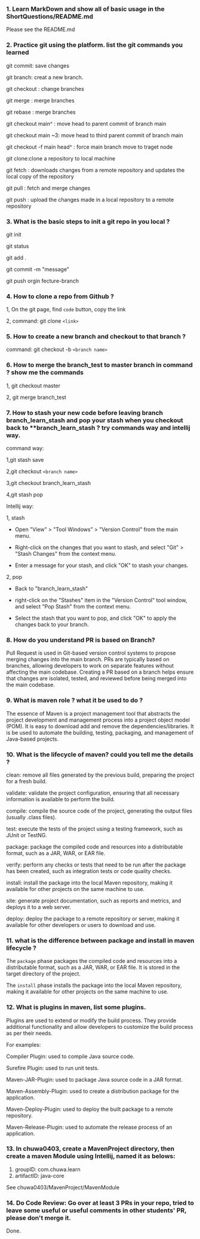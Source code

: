 ### 1. Learn MarkDown and show all of basic usage in the ShortQuestions/README.md

Please see the README.md

### 2. Practice git using the platform. list the git commands you learned

git commit: save changes 

git branch: creat a new branch.

git checkout : change branches

git merge : merge branches

git rebase : merge branches

git checkout main^ : move head to parent commit of branch main

git checkout main ~3: move head to third parent commit of branch main

git checkout -f main head^ : force main branch move to traget node

git clone:clone a repository to local machine

git fetch : downloads changes from a remote repository and updates the local copy of the repository

git pull : fetch and merge changes

git push : upload the changes made in a local repository to a remote repository


### 3. What is the basic steps to init a git repo in you local ?

git init

git status

git add .

git commit -m "message"

git push orgin fecture-branch

### 4. How to clone a repo from Github ?

1, On the git page, find `code` button, copy the link

2, command: git clone `<link>`

### 5. How to create a new branch and checkout to that branch ?

command: git checkout -b `<branch name>`

### 6. How to merge the branch_test to master branch in command ? show me the commands

1, git checkout master

2, git merge branch_test

### 7. How to stash your new code before leaving branch branch_learn_stash and pop your stash when you checkout back to **branch_learn_stash ? try commands way and intellij way.

command way:

1,git stash save 

2,git checkout `<branch name>` 

3,git checkout branch_learn_stash

4,git stash pop

Intellij way:

1, stash

+ Open "View" > "Tool Windows" > "Version Control" from the main menu.

+ Right-click on the changes that you want to stash, and select "Git" > "Stash Changes" from the context menu.

+ Enter a message for your stash, and click "OK" to stash your changes.

2, pop

+ Back to "branch_learn_stash"

+ right-click on the "Stashes" item in the "Version Control" tool window, and select "Pop Stash" from the context menu.

+ Select the stash that you want to pop, and click "OK" to apply the changes back to your branch.

### 8. How do you understand PR is based on Branch?

Pull Request is used in Git-based version control systems to propose merging changes into the main branch. PRs are typically based on branches, allowing developers to work on separate features without affecting the main codebase. Creating a PR based on a branch helps ensure that changes are isolated, tested, and reviewed before being merged into the main codebase.

### 9. What is maven role ? what it be used to do ?

The essence of Maven is a project management tool that abstracts the project development and management process into a project object model (POM). It is easy to download add and remove the dependencies/libraries.
It is be used to automate the building, testing, packaging, and management of Java-based projects.


### 10. What is the lifecycle of maven? could you tell me the details ?

clean: remove all files generated by the previous build, preparing the project for a fresh build.

validate: validate the project configuration, ensuring that all necessary information is available to perform the build.

compile: compile the source code of the project, generating the output files (usually .class files).

test: execute the tests of the project using a testing framework, such as JUnit or TestNG.

package: package the compiled code and resources into a distributable format, such as a JAR, WAR, or EAR file.

verify: perform any checks or tests that need to be run after the package has been created, such as integration tests or code quality checks.

install: install the package into the local Maven repository, making it available for other projects on the same machine to use.

site: generate project documentation, such as reports and metrics, and deploys it to a web server.

deploy: deploy the package to a remote repository or server, making it available for other developers or users to download and use.

### 11. what is the difference between package and install in maven lifecycle ?

The `package` phase packages the compiled code and resources into a distributable format, such as a JAR, WAR, or EAR file. It is stored in the target directory of the project.

The `install` phase installs the package into the local Maven repository, making it available for other projects on the same machine to use.

### 12. What is plugins in maven, list some plugins.

Plugins are used to extend or modify the build process. They provide additional functionality and allow developers to customize the build process as per their needs.

For examples:

Compiler Plugin: used to compile Java source code.

Surefire Plugin: used to run unit tests.

Maven-JAR-Plugin: used to package Java source code in a JAR format.

Maven-Assembly-Plugin: used to create a distribution package for the application.

Maven-Deploy-Plugin: used to deploy the built package to a remote repository.

Maven-Release-Plugin: used to automate the release process of an application.

### 13. In chuwa0403, create a MavenProject directory, then create a maven Module using Intellij, named it as belows:

1. groupID: com.chuwa.learn
2. artifactID: java-core

See chuwa0403/MavenProject/MavenModule

### 14. Do Code Review: Go over at least 3 PRs in your repo, tried to leave some useful or useful comments in other students' PR, please don't merge it.

Done.



